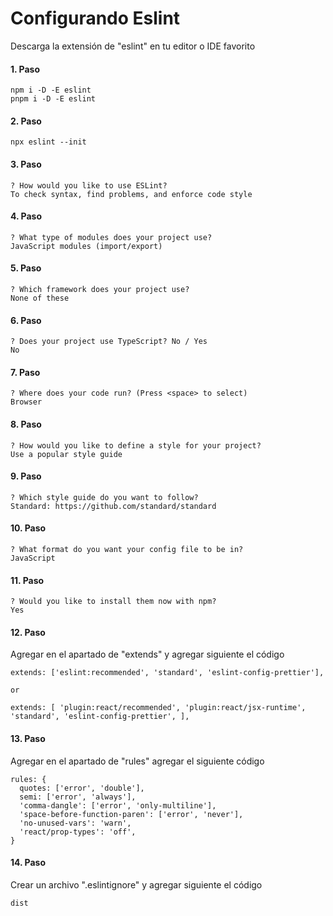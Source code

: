 # Configurando Eslint

Descarga la extensión de "eslint" en tu editor o IDE favorito

#### 1. Paso

```
npm i -D -E eslint
pnpm i -D -E eslint
```

#### 2. Paso

```
npx eslint --init
```

#### 3. Paso

```
? How would you like to use ESLint?
To check syntax, find problems, and enforce code style
```

#### 4. Paso

```
? What type of modules does your project use?
JavaScript modules (import/export)
```

#### 5. Paso

```
? Which framework does your project use?
None of these
```

#### 6. Paso

```
? Does your project use TypeScript? No / Yes
No
```

#### 7. Paso

```
? Where does your code run? (Press <space> to select)
Browser
```

#### 8. Paso

```
? How would you like to define a style for your project?
Use a popular style guide
```

#### 9. Paso

```
? Which style guide do you want to follow?
Standard: https://github.com/standard/standard
```

#### 10. Paso

```
? What format do you want your config file to be in?
JavaScript
```

#### 11. Paso

```
? Would you like to install them now with npm?
Yes
```

#### 12. Paso

Agregar en el apartado de "extends" y agregar siguiente el código

```
extends: ['eslint:recommended', 'standard', 'eslint-config-prettier'],

or

extends: [ 'plugin:react/recommended', 'plugin:react/jsx-runtime', 'standard', 'eslint-config-prettier', ],
```

#### 13. Paso

Agregar en el apartado de "rules" agregar el siguiente código

```
rules: {
  quotes: ['error', 'double'],
  semi: ['error', 'always'],
  'comma-dangle': ['error', 'only-multiline'],
  'space-before-function-paren': ['error', 'never'],
  'no-unused-vars': 'warn',
  'react/prop-types': 'off',
}
```

#### 14. Paso

Crear un archivo ".eslintignore" y agregar siguiente el código

```
dist
```
